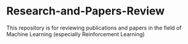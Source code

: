 # Research-and-Papers-Review

This repository is for reviewing publications and papers in the field of Machine Learning (especially Reinforcement Learning)
